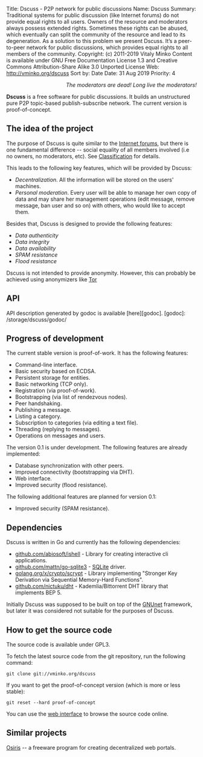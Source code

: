 Title:      Dscuss - P2P network for public discussions
Name:       Dscuss
Summary:    Traditional systems for public discussion (like Internet forums) do
            not provide equal rights to all users. Owners of the resource and
            moderators always possess extended rights. Sometimes these rights
            can be abused, which eventually can split the community of the
            resource and lead to its degeneration. As a solution to this problem
            we present Dscuss. It’s a peer-to-peer network for public
            discussions, which provides equal rights to all members of the
            community.
Copyright:  (c) 2011-2019 Vitaly Minko
            Content is available under GNU Free Documentation License 1.3 and
            Creative Commons Attribution-Share Alike 3.0 Unported License
Web:        http://vminko.org/dscuss
Sort by:    Date
Date:       31 Aug 2019
Priority:   4


_<div style="text-align: right">The moderators are dead! Long live the moderators!</div>_


**Dscuss** is a free software for public discussions. It builds an unstructured
pure P2P topic-based publish-subscribe network. The current version is
proof-of-concept.


The idea of the project
-----------------------

The purpose of Dscuss is quite similar to the [Internet forums][forum_wiki], but
there is one fundamental difference -- social equality of all members involved
(i.e no owners, no moderators, etc). See [Classification][cls] for details.

This leads to the following key features, which will be provided by Dscuss:

* _Decentralization_. All the information will be stored on the users' machines.
* _Personal moderation_. Every user will be able to manage her own copy of data
  and may share her management operations (edit message, remove message, ban
  user and so on) with others, who would like to accept them.

Besides that, Dscuss is designed to provide the following features:

* _Data authenticity_
* _Data integrity_
* _Data availability_
* _SPAM resistance_ 
* _Flood resistance_

Dscuss is not intended to provide anonymity. However, this can probably be
achieved using anonymizers like [Tor][tor_home]

[forum_wiki]: http://en.wikipedia.org/wiki/Internet_forum
[tor_home]: https://www.torproject.org/
[cls]: /dscuss/classification


API
---

API description generated by godoc is available [here][godoc].
[godoc]: /storage/dscuss/godoc/


Progress of development
-----------------------

The current stable version is proof-of-work. It has the following features:

* Command-line interface.
* Basic security based on ECDSA.
* Persistent storage for entities.
* Basic networking (TCP only).
* Registration (via proof-of-work).
* Bootstrapping (via list of rendezvous nodes).
* Peer handshaking.
* Publishing a message.
* Listing a category.
* Subscription to categories (via editing a text file).
* Threading (replying to messages).
* Operations on messages and users.

The version 0.1 is under development. The following features are already
implemented:

* Database synchronization with other peers.
* Improved connectivity (bootstrapping via DHT).
* Web interface.
* Improved security (flood resistance).

The following additional features are planned for version 0.1:

* Improved security (SPAM resistance).


Dependencies
------------

Dscuss is written in Go and currently has the following dependencies:

* [github.com/abiosoft/ishell][ish_home] - Library for creating interactive cli applications.
* [github.com/mattn/go-sqlite3][gosql] - [SQLite][sql_home] driver.
* [golang.org/x/crypto/scrypt][scrpt] - Library implementing "Stronger Key
  Derivation via Sequential Memory-Hard Functions".
* [github.com/nictuku/dht][dht] - Kademlia/Bittorrent DHT library that
  implements BEP 5.

Initially Dscuss was supposed to be built on top of the [GNUnet][gn_home]
framework, but later it was considered not suitable for the purposes of Dscuss.

[ish_home]: https://github.com/abiosoft/ishell
[sql_home]: http://www.sqlite.org/
[gosql]: https://github.com/mattn/go-sqlite3
[scrpt]: https://godoc.org/golang.org/x/crypto/scrypt
[dht]: https://github.com/nictuku/dht
[gn_home]: http://gnunet.org/


How to get the source code
--------------------------

The source code is available under GPL3.

To fetch the latest source code from the git repository, run the following command:

    git clone git://vminko.org/dscuss

If you want to get the proof-of-concept version (which is more or less stable):

    git reset --hard proof-of-concept

You can use the [web interface][cgit] to browse the source code online.

[cgit]: http://dscuss.org/cgit/dscuss/


Similar projects
----------------

[Osiris](http://www.osiris-sps.org/) -- a freeware program for creating
decentralized web portals.

